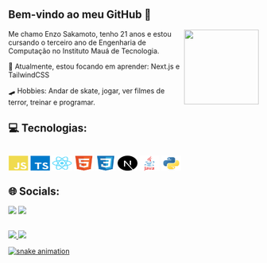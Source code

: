 ## Bem-vindo ao meu GitHub 👋
<img align="right" height=150px width=150px src="https://user-images.githubusercontent.com/98707474/191408519-b9236392-4bde-4d2f-a4ee-bbf9ee631bda.png">
<p align="left" text-align="justify">
  Me chamo Enzo Sakamoto, tenho 21 anos e estou cursando o terceiro ano de Engenharia de Computação no Instituto Mauá de Tecnologia.
</p>
<p align="left" text-align="justify">
  👾 Atualmente, estou focando em aprender: Next.js e TailwindCSS
</p>
<p align="left" text-align="justify">
  🛹 Hobbies: Andar de skate, jogar, ver filmes de terror, treinar e programar.
</p>

## 💻 Tecnologias:
<div style="display: inline_block"><br>
  <img align="center" alt="JS" height="30" width="40" src="https://raw.githubusercontent.com/devicons/devicon/master/icons/javascript/javascript-plain.svg">
  <img align="center" alt="TS" height="30" width="40" src="https://raw.githubusercontent.com/devicons/devicon/master/icons/typescript/typescript-plain.svg">
  <img align="center" alt="React" height="30" width="40" src="https://raw.githubusercontent.com/devicons/devicon/master/icons/react/react-original.svg">
  <img align="center" alt="HTML" height="30" width="40" src="https://raw.githubusercontent.com/devicons/devicon/master/icons/html5/html5-original.svg">
  <img align="center" alt="CSS" height="30" width="40" src="https://raw.githubusercontent.com/devicons/devicon/master/icons/css3/css3-original.svg">
  <img align="center" alt="Next.js" height="30" width="40" src="https://raw.githubusercontent.com/devicons/devicon/master/icons/nextjs/nextjs-original.svg">
  <img align="center" alt="Java" height="30" width="40" src="https://raw.githubusercontent.com/devicons/devicon/master/icons/java/java-original-wordmark.svg">
  <img align="center" alt="Python" height="30" width="40" src="https://raw.githubusercontent.com/devicons/devicon/master/icons/python/python-original.svg">
</div>
 
## 🌐 Socials:
<div> 
  <a href="https://www.instagram.com/sakamoto1g/" target="_blank"><img src="https://img.shields.io/badge/-Instagram-%23E4405F?style=for-the-badge&logo=instagram&logoColor=white"></a>
  <a href="https://www.linkedin.com/in/enzo-sakamoto-8676b2209/" target="_blank"><img src="https://img.shields.io/badge/-LinkedIn-%230077B5?style=for-the-badge&logo=linkedin&logoColor=white"></a>
</div>

##
<div>
  <a href="https://github.com/enzosakamoto">
  <img height="150em" src="https://github-readme-stats.vercel.app/api?username=enzosakamoto&show_icons=true&theme=dracula&include_all_commits=true&count_private=true"/>
  <img height="150em" src="https://github-readme-stats.vercel.app/api/top-langs/?username=enzosakamoto&layout=compact&langs_count=7&theme=dracula"/>
  
![snake animation](https://github.com/enzosakamoto/enzosakamoto/blob/output/github-contribution-grid-snake2.svg)
  
</div>
